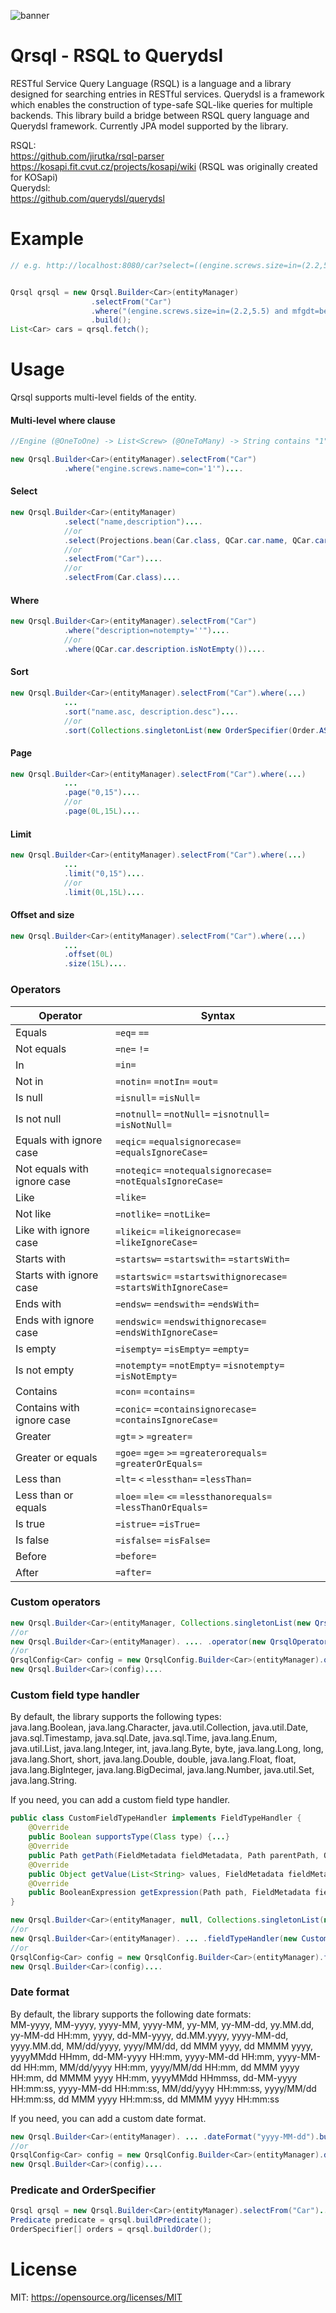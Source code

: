 ![banner](https://user-images.githubusercontent.com/22676978/54791812-cbf31e00-4c3b-11e9-8a4e-fb669aa38be5.jpg)

# Qrsql - RSQL to Querydsl
RESTful Service Query Language (RSQL) is a language and a library designed for searching entries in RESTful services.
Querydsl is a framework which enables the construction of type-safe SQL-like queries for multiple backends.
This library build a bridge between RSQL query language and Querydsl framework. Currently JPA model supported by the library.

RSQL:   
https://github.com/jirutka/rsql-parser  
https://kosapi.fit.cvut.cz/projects/kosapi/wiki (RSQL was originally created for KOSapi)  
Querydsl:   
https://github.com/querydsl/querydsl

# Example

```java
// e.g. http://localhost:8080/car?select=((engine.screws.size=in=(2.2,5.5) and mfgdt=before='2018.03.01') or brand!='bmw')


Qrsql qrsql = new Qrsql.Builder<Car>(entityManager)
                  .selectFrom("Car")
                  .where("(engine.screws.size=in=(2.2,5.5) and mfgdt=before='2018.03.01') or brand!='bmw'")
                  .build();
List<Car> cars = qrsql.fetch();
```

# Usage
Qrsql supports multi-level fields of the entity.
#### Multi-level where clause
```java
//Engine (@OneToOne) -> List<Screw> (@OneToMany) -> String contains "1"

new Qrsql.Builder<Car>(entityManager).selectFrom("Car")
            .where("engine.screws.name=con='1'")....
```
#### Select
```java
new Qrsql.Builder<Car>(entityManager)
            .select("name,description")....
            //or
            .select(Projections.bean(Car.class, QCar.car.name, QCar.car.description))....
            //or
            .selectFrom("Car")....
            //or
            .selectFrom(Car.class)....
```
#### Where
```java
new Qrsql.Builder<Car>(entityManager).selectFrom("Car")
            .where("description=notempty=''")....
            //or
            .where(QCar.car.description.isNotEmpty())....
```
#### Sort
```java
new Qrsql.Builder<Car>(entityManager).selectFrom("Car").where(...)
            ...
            .sort("name.asc, description.desc")....
            //or
            .sort(Collections.singletonList(new OrderSpecifier(Order.ASC,QCar.car.name)))....
```
#### Page
```java
new Qrsql.Builder<Car>(entityManager).selectFrom("Car").where(...)
            ...
            .page("0,15")....
            //or
            .page(0L,15L)....
```
#### Limit
```java
new Qrsql.Builder<Car>(entityManager).selectFrom("Car").where(...)
            ...
            .limit("0,15")....
            //or
            .limit(0L,15L)....
```
#### Offset and size
```java
new Qrsql.Builder<Car>(entityManager).selectFrom("Car").where(...)
            ...
            .offset(0L)
            .size(15L)....
```
### Operators
Operator   | Syntax
------------- | -------------------------
Equals	| `=eq=` `==`
Not equals	| `=ne=` `!=`
In	| `=in=`
Not in	| `=notin=` `=notIn=` `=out=`
Is null	| `=isnull=` `=isNull=`
Is not null	| `=notnull=` `=notNull=` `=isnotnull=` `=isNotNull=`
Equals with ignore case	| `=eqic=` `=equalsignorecase=` `=equalsIgnoreCase=`
Not equals with ignore case	| `=noteqic=` `=notequalsignorecase=` `=notEqualsIgnoreCase=`
Like | `=like=`
Not like | `=notlike=` `=notLike=` 
Like with ignore case | `=likeic=` `=likeignorecase=` `=likeIgnoreCase=`
Starts with | `=startsw=` `=startswith=` `=startsWith=`
Starts with ignore case | `=startswic=` `=startswithignorecase=` `=startsWithIgnoreCase=`
Ends with | `=endsw=` `=endswith=` `=endsWith=`
Ends with ignore case | `=endswic=` `=endswithignorecase=` `=endsWithIgnoreCase=`
Is empty | `=isempty=` `=isEmpty=` `=empty=`
Is not empty | `=notempty=` `=notEmpty=` `=isnotempty=` `=isNotEmpty=`
Contains | `=con=` `=contains=`
Contains with ignore case | `=conic=` `=containsignorecase=` `=containsIgnoreCase=`
Greater | `=gt=` `>` `=greater=`
Greater or equals | `=goe=` `=ge=` `>=` `=greaterorequals=` `=greaterOrEquals=`
Less than | `=lt=` `<` `=lessthan=` `=lessThan=`
Less than or equals | `=loe=` `=le=` `<=` `=lessthanorequals=` `=lessThanOrEquals=`
Is true | `=istrue=` `=isTrue=`
Is false | `=isfalse=` `=isFalse=`
Before | `=before=`
After | `=after=`

### Custom operators
```java
new Qrsql.Builder<Car>(entityManager, Collections.singletonList(new QrsqlOperator("=custom=")), null)....
//or
new Qrsql.Builder<Car>(entityManager). .... .operator(new QrsqlOperator("=custom=")).build();
//or
QrsqlConfig<Car> config = new QrsqlConfig.Builder<Car>(entityManager).operator(new QrsqlOperator("=custom=")).build();
new Qrsql.Builder<Car>(config)....
```

### Custom field type handler
By default, the library supports the following types:  
java.lang.Boolean, java.lang.Character, java.util.Collection, java.util.Date, java.sql.Timestamp, java.sql.Date, java.sql.Time,
java.lang.Enum, java.util.List, java.lang.Integer, int, java.lang.Byte, byte, java.lang.Long, long,
java.lang.Short, short, java.lang.Double, double, java.lang.Float, float, java.lang.BigInteger, java.lang.BigDecimal, java.lang.Number,
java.util.Set, java.lang.String.  

If you need, you can add a custom field type handler.
```java
public class CustomFieldTypeHandler implements FieldTypeHandler {
    @Override
    public Boolean supportsType(Class type) {...}
    @Override
    public Path getPath(FieldMetadata fieldMetadata, Path parentPath, QrsqlConfig qrsqlConfig) {...}
    @Override
    public Object getValue(List<String> values, FieldMetadata fieldMetadata, QrsqlConfig qrsqlConfig) {...}
    @Override
    public BooleanExpression getExpression(Path path, FieldMetadata fieldMetadata, Object value, QrsqlOperator operator, QrsqlConfig qrsqlConfig) {...}
}
```

```java
new Qrsql.Builder<Car>(entityManager, null, Collections.singletonList(new CustomFieldTypeHandler()))....
//or
new Qrsql.Builder<Car>(entityManager). ... .fieldTypeHandler(new CustomFieldTypeHandler()).build()
//or
QrsqlConfig<Car> config = new QrsqlConfig.Builder<Car>(entityManager).fieldTypeHandler(new CustomFieldTypeHandler()).build();
new Qrsql.Builder<Car>(config)....
```

### Date format
By default, the library supports the following date formats:  
MM-yyyy, MM-yyyy, yyyy-MM, yyyy-MM, yy-MM, yy-MM-dd, yy.MM.dd, yy-MM-dd HH:mm, yyyy, dd-MM-yyyy, dd.MM.yyyy, yyyy-MM-dd, 
yyyy.MM.dd, MM/dd/yyyy, yyyy/MM/dd, dd MMM yyyy, dd MMMM yyyy, yyyyMMdd HHmm, dd-MM-yyyy HH:mm, yyyy-MM-dd HH:mm, yyyy-MM-dd HH:mm, 
MM/dd/yyyy HH:mm, yyyy/MM/dd HH:mm, dd MMM yyyy HH:mm, dd MMMM yyyy HH:mm, yyyyMMdd HHmmss, dd-MM-yyyy HH:mm:ss, yyyy-MM-dd HH:mm:ss, 
MM/dd/yyyy HH:mm:ss, yyyy/MM/dd HH:mm:ss, dd MMM yyyy HH:mm:ss, dd MMMM yyyy HH:mm:ss

If you need, you can add a custom date format.
```java
new Qrsql.Builder<Car>(entityManager). ... .dateFormat("yyyy-MM-dd").build();
//or
QrsqlConfig<Car> config = new QrsqlConfig.Builder<Car>(entityManager).dateFormat("yyyy-MM-dd").build();
new Qrsql.Builder<Car>(config)....
```

### Predicate and OrderSpecifier

```java
Qrsql qrsql = new Qrsql.Builder<Car>(entityManager).selectFrom("Car")....
Predicate predicate = qrsql.buildPredicate();
OrderSpecifier[] orders = qrsql.buildOrder();
```

# License
MIT: https://opensource.org/licenses/MIT